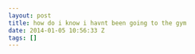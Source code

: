 ```yaml
---
layout: post
title: how do i know i havnt been going to the gym
date: 2014-01-05 10:56:33 Z
tags: []
---
```

